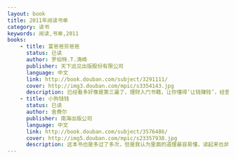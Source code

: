 ```yaml
---
layout: book
title: 2011年阅读书单
category: 读书
keywords: 阅读,书单,2011
books: 
    - title: 富爸爸穷爸爸
      status: 已读
      author: 罗伯特.T.清崎 
      publisher: 天下远见出版股份有限公司
      language: 中文
      link: http://book.douban.com/subject/3291111/
      cover: http://img3.douban.com/mpic/s3354143.jpg
      description: 已经看多好像是第三遍了，理财入门书籍，让你懂得‘让钱赚钱’，经营‘自己的事业’的理念
    - title: 小狗钱钱
      status: 已读
      author: 舍费尔 
      publisher: 南海出版公司
      language: 中文
      link: http://book.douban.com/subject/3576486/
      cover: http://img5.douban.com/mpic/s23357938.jpg
      description: 这本书也是多过了多次，但是我认为里面的道理最容易懂，读起来也非常的有意思，里面的‘成功日记’、‘基金入门’理念非常的好
---
```

